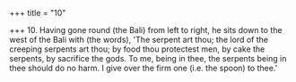+++
title = "10"

+++
10. Having gone round (the Bali) from left to right, he sits down to the west of the Bali with (the words), 'The serpent art thou; the lord of the creeping serpents art thou; by food thou protectest men, by cake the serpents, by sacrifice the gods. To me, being in thee, the serpents being in thee should do no harm. I give over the firm one (i.e. the spoon) to thee.'
